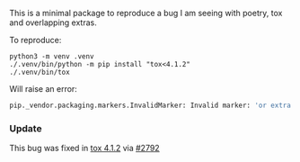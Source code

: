 This is a minimal package to reproduce a bug I am seeing with poetry, tox and overlapping extras.

To reproduce:

```shell
python3 -m venv .venv
./.venv/bin/python -m pip install "tox<4.1.2"
./.venv/bin/tox
```

Will raise an error:

```python
pip._vendor.packaging.markers.InvalidMarker: Invalid marker: 'or extra == "extras2"', parse error at 'or extra'
```

### Update

This bug was fixed in [tox 4.1.2](https://github.com/tox-dev/tox/releases/tag/4.1.2) via [#2792](https://github.com/tox-dev/tox/pull/2792)